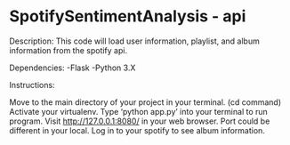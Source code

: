 # SpotifySentimentAnalysis - api

Description: This code will load user information, playlist, and album information from the spotify api.

Dependencies:
-Flask -Python 3.X

Instructions:

Move to the main directory of your project in your terminal. (cd command)
Activate your virtualenv.
Type ‘python app.py’ into your terminal to run program.
Visit http://127.0.0.1:8080/ in your web browser.  Port could be different in your local.
Log in to your spotify to see album information.
